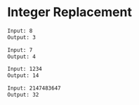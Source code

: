# Integer Replacement

```sh
Input: 8
Output: 3

Input: 7
Output: 4

Input: 1234
Output: 14

Input: 2147483647
Output: 32
```